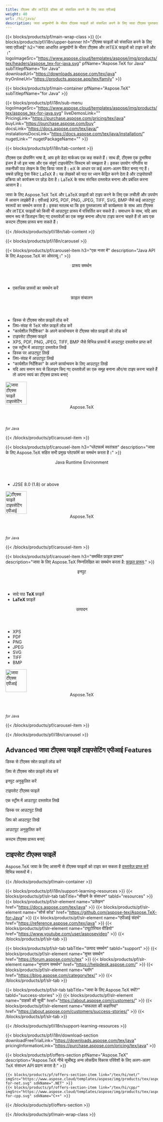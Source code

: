```yaml
---
title: टीएक्स और लाTEX डॉक्स को संसाधित करने के लिए जावा एपीआई
weight: 40
url: /hi/java/ 
description: जावा अनुप्रयोगों के भीतर टीएक्स फाइलों को संसाधित करने के लिए जावा टीएक्स पुस्तकालय। यह टाइपसेटिंग कार्यक्षमता और टीएक्स को PDF, SVG, XPS, और अन्य प्रारूपों में रूपांतरण प्रदान करता है।
---
```


{{< blocks/products/pf/main-wrap-class >}}
{{< blocks/products/pf/i18n/upper-banner h1="टीएक्स फाइलों को संसाधित करने के लिए जावा एपीआई" h2="जावा आधारित अनुप्रयोगों के भीतर टीएक्स और लाTEX फाइलों को टाइप करें और ।" logoImageSrc="https://www.aspose.cloud/templates/aspose/img/products/tex/headers/aspose_tex-for-java.svg" pfName="Aspose.TeX for Java" subTitlepfName="for Java" downloadUrl="https://downloads.aspose.com/tex/java" tryOnlineUrl="https://products.aspose.app/tex/family" >}}

{{< blocks/products/pf/main-container pfName="Aspose.TeX" subTitlepfName="for Java" >}}

{{< blocks/products/pf/i18n/sub-menu logoImageSrc="https://www.aspose.cloud/templates/aspose/img/products/tex/aspose_tex-for-java.svg" liveDemosLink="" PricingLink="https://purchase.aspose.com/pricing/tex/java" buyLink="https://purchase.aspose.com/buy" docsLink="https://docs.aspose.com/tex/java/" instalationsDocsLink="https://docs.aspose.com/tex/java/installation/" nugetLink="" nugetPackageName="" >}}

{{< blocks/products/pf/i18n/tab-content >}}
<p>
टीएक्स एक प्रोग्रामिंग भाषा है, आप इसे डेटा मार्कअप एक कह सकते हैं। साथ ही, टीएक्स एक दुभाषिया इंजन है जो इस भाषा और एक संपूर्ण टाइपसेटिंग सिस्टम को समझता है।
इसका उपयोग गणितीय या तकनीकी पाठ लेखन के लिए किया जाता है। eΧ के आधार पर कई अलग-अलग पैकेट बनाए गए हैं। सबसे प्रसिद्ध ऐसा पैकेट LaTeX है। यह लेखकों को पाठ पर ध्यान केंद्रित करने देता है और टाइपोग्राफी प्रक्रिया को कार्यक्रम पर छोड़ देता है। LaTeX के साथ संरचित दस्तावेज़ बनाना और प्रबंधित करना आसान है।
</p>
<p>
जावा के लिए Aspose.TeX TeX और LaTeX फ़ाइलों को टाइप करने के लिए एक लचीली और उपयोग में आसान लाइब्रेरी है। एपीआई XPS, PDF, PNG, JPEG, TIFF, SVG, BMP जैसे कई आउटपुट स्वरूपों का समर्थन करता है। इसका मतलब था कि इस पुस्तकालय की कार्यक्षमता के साथ आप टीएक्स और लाTEX फाइलों को किसी भी आउटपुट प्रारूप में परिवर्तित कर सकते हैं। समाधान के साथ, यदि आप समान रूप से डिज़ाइन किए गए दस्तावेज़ों का एक समूह बनाना और/या टाइप करना चाहते हैं तो आप एक कस्टम टीएक्स प्रारूप बना सकते हैं। 
</p>

{{< /blocks/products/pf/i18n/tab-content >}}

<!--Diagrams Start-->
{{< blocks/products/pf/i18n/carousel >}}

{{< blocks/products/pf/carousel-item h3="एक नजर में" description="Java API के लिए Aspose.TeX का ओवरव्यू।" >}}
<div class="diagram1 d1-java">
 <div class="d1-row">
  <div class="d1-col d1-left">
   <header>
    <i class="fa fa-bars">
    </i>
    प्रारूप समर्थन
   </header>
   <ul>
    <li>
     एकाधिक प्रारूपों का समर्थन करें
    </li>
   </ul>
  </div>
  <!--/left-->
  <div class="d1-col d1-right">
   <header>
    <i class="fa fa-cogs">
    </i>
    फ़ाइल संचालन
   </header>
   <ul>
    <li>
     डिस्क से टीएक्स स्रोत फ़ाइलें लोड करें
    </li>
    <li>
     ज़िप-संग्रह से TeX स्रोत फ़ाइलें लोड करें
    </li>
    <li>
     "कार्यशील निर्देशिका" के अपने कार्यान्वयन से टीएक्स स्रोत फ़ाइलों को लोड करें
    </li>
    <li>
     टाइपसेट टीएक्स फाइलें
    </li>
    <li>
     XPS, PDF, PNG, JPEG, TIFF, BMP जैसे विभिन्न प्रारूपों में आउटपुट दस्तावेज प्राप्त करें
    </li>
    <li>
     एक स्ट्रीम में आउटपुट दस्तावेज़ लिखें
    </li>
    <li>
     डिस्क पर आउटपुट लिखें
    </li>
    <li>
     ज़िप-संग्रह में आउटपुट लिखें
    </li>
    <li>
     "कार्यशील निर्देशिका" के अपने कार्यान्वयन के लिए आउटपुट लिखें
    </li>
    <li>
     यदि आप समान रूप से डिज़ाइन किए गए दस्तावेज़ों का एक समूह बनाना और/या टाइप करना चाहते हैं तो अपना स्वयं का टीएक्स प्रारूप बनाएं
    </li>
   </ul>
  </div>
  <!--/right-->
 </div>
 <!--/row-->
 <div class="d1-logo">
  <img width="70" height="75" alt="जावा टीएक्स फाइलें टाइपसेटिंग एपीआई" src="https://www.aspose.cloud/templates/aspose/img/products/tex/aspose_tex-for-java.svg"/>
  <header>
   Aspose.TeX
  </header>
  <footer>
   <small>
    <em>
     for
    </em>
    Java
   </small>
  </footer>
 </div>
 <!--/logo-->
</div>

{{< /blocks/products/pf/carousel-item >}}

{{< blocks/products/pf/carousel-item h3="प्लेटफार्म स्वतंत्रता" description="जावा के लिए Aspose.TeX सहित सभी प्रमुख प्लेटफॉर्म का समर्थन करता है।" >}}
<div class="diagram1 d1-java">
 <div class="d1-row">
  <div class="d1-col d1-left">
   <!--<header><i class="fa fa-cubes"> </i>Mono</header>-->
  </div>
  <!--/left-->
  <div class="d1-col d1-right">
   <header>
    <i class="fa fa-cubes">
    </i>
    Java Runtime Environment
   </header>
   <ul>
    <li>
     J2SE 8.0 (1.8) or above
    </li>
   </ul>
  </div>
  <!--/right-->
 </div>
 <!--/row-->
 <div class="d1-logo">
  <img width="70" height="75" alt="टीएक्स फाइलें टाइपसेटिंग एपीआई" src="https://www.aspose.cloud/templates/aspose/img/products/tex/aspose_tex-for-java.svg"/>
  <header>
   Aspose.TeX
  </header>
  <footer>
   <small>
    <em>
     for
    </em>
    Java
   </small>
  </footer>
 </div>
 <!--/logo-->
</div>

{{< /blocks/products/pf/carousel-item >}}

{{< blocks/products/pf/carousel-item h3="समर्थित फ़ाइल प्रारूप" description="जावा के लिए Aspose.TeX निम्नलिखित का समर्थन करता है: [फ़ाइल प्रारूप](https://docs.aspose.com/tex/java/supported-file-formats/)." >}}
<div class="diagram1 d2 d1-java">
 <div class="d1-row">
  <div class="d1-col d1-left">
   <header>
    <i class="fa fa-long-arrow-up">
    </i>
    इनपुट
   </header>
   <ul>
    <li>
     सादे पाठ
     <strong>
      TeX
     </strong>
     फ़ाइलें
    </li>
    <li>
     <strong>
      LaTeX
     </strong>
     फ़ाइलें
    </li>
   </ul>
  </div>
  <!--/left-->
  <div class="d1-col d1-right">
   <header>
    <i class="fa fa-long-arrow-down">
    </i>
    उत्पादन
   </header>
   <ul>
    <li>
     XPS
    </li>
    <li>
     PDF
    </li>
    <li>
     PNG
    </li>
    <li>
     JPEG
    </li>
    <li>
     SVG
    </li>
    <li>
     TIFF
    </li>
    <li>
     BMP
    </li>
   </ul>
  </div>
  <!--/right-->
 </div>
 <!--/row-->
 <div class="d1-logo">
  <img width="70" height="75" alt="जावा टीएक्स एपीआई" src="https://www.aspose.cloud/templates/aspose/img/products/tex/aspose_tex-for-java.svg"/>
  <header>
   Aspose.TeX
  </header>
  <footer>
   <small>
    <em>
     for
    </em>
    Java
   </small>
  </footer>
 </div>
 <!--/logo-->
</div>

{{< /blocks/products/pf/carousel-item >}}

{{< /blocks/products/pf/i18n/carousel >}}
<!--Diagrams End-->

<!--Feature-section Start-->
<div class="container-fluid features-section bg-gray singleproduct">
 <a class="anchor" id="features" name="features">
 </a>
 <div class="row">
  <div class="container">
   <h2 class="h2title">
    Advanced जावा टीएक्स फाइलें टाइपसेटिंग एपीआई Features
   </h2>
   <p>
   </p>
   <div class="col-lg-4">
    <em class="fa fa-upload ico-blue fa-2x col-lg-2">
    </em>
    <p class="col-lg-10">
     डिस्क से टीएक्स स्रोत फ़ाइलें लोड करें
    </p>
   </div>
   <div class="col-lg-4">
    <em class="fa fa-repeat ico-blue fa-2x col-lg-2">
    </em>
    <p class="col-lg-10">
     ज़िप से टीएक्स स्रोत फ़ाइलें लोड करें
    </p>
   </div>
   <div class="col-lg-4">
    <em class="fa fa-cogs ico-blue fa-2x col-lg-2">
    </em>
    <p class="col-lg-10">
     इनपुट अनुकूलित करें
    </p>
   </div>
   <div class="col-lg-4">
    <em class="fa fa-pencil-square-o ico-blue fa-2x col-lg-2">
    </em>
    <p class="col-lg-10">
     टाइपसेट टीएक्स फाइलें
    </p>
   </div>
   <div class="col-lg-4">
    <em class="fa fa-floppy-o ico-blue fa-2x col-lg-2">
    </em>
    <p class="col-lg-10">
     एक स्ट्रीम में आउटपुट दस्तावेज़ लिखें
    </p>
   </div>
   <div class="col-lg-4">
    <em class="fa fa-floppy-o ico-blue fa-2x col-lg-2">
    </em>
    <p class="col-lg-10">
     डिस्क पर आउटपुट लिखें
    </p>
   </div>
   <div class="col-lg-4">
    <em class="fa fa-floppy-o ico-blue fa-2x col-lg-2">
    </em>
    <p class="col-lg-10">
     ज़िप को आउटपुट लिखें
    </p>
   </div>
   <div class="col-lg-4">
    <em class="fa fa-cogs ico-blue fa-2x col-lg-2">
    </em>
    <p class="col-lg-10">
     आउटपुट अनुकूलित करें
    </p>
   </div>
   <div class="col-lg-4">
    <em class="fa fa-cogs ico-blue fa-2x col-lg-2">
    </em>
    <p class="col-lg-10">
     कस्टम टीएक्स प्रारूप बनाएं
    </p>
   </div>
   <div class="col-lg-12">
    <h2 class="h2title">
     टाइपसेट टीएक्स फाइलें
    </h2>
    <p>
     Aspose.TeX जावा के लिए आसानी से टीएक्स फाइलों को टाइप कर सकता है <a href="/tex/java/conversion/">दस्तावेज़ प्राप्त करें</a> विभिन्न स्वरूपों में।
    </p>
   </div>
  </div>
 </div>
</div>
<!--Feature-section End-->

{{< /blocks/products/pf/main-container >}}


{{< blocks/products/pf/i18n/support-learning-resources >}}
{{< blocks/products/pf/slr-tab tabTitle="सीखने के संसाधन" tabId="resources" >}}
{{< blocks/products/pf/slr-element name="प्रलेखन" href="https://docs.aspose.com/tex/java" >}}
{{< blocks/products/pf/slr-element name="सोर्स कोड" href="https://github.com/aspose-tex/Aspose.TeX-for-Java" >}}
{{< blocks/products/pf/slr-element name="एपीआई संदर्भ" href="https://reference.aspose.com/tex/java" >}}
{{< blocks/products/pf/slr-element name="ट्यूटोरियल वीडियो" href="https://www.youtube.com/user/asposevideo" >}}
{{< /blocks/products/pf/slr-tab >}}

{{< blocks/products/pf/slr-tab tabTitle="उत्पाद समर्थन" tabId="support" >}}
{{< blocks/products/pf/slr-element name="मुफ्त समर्थन" href="https://forum.aspose.com/c/tex" >}}
{{< blocks/products/pf/slr-element name="भुगतान समर्थन" href="https://helpdesk.aspose.com/" >}}
{{< blocks/products/pf/slr-element name="ब्लॉग" href="https://blog.aspose.com/category/tex/" >}}
{{< /blocks/products/pf/slr-tab >}}

{{< blocks/products/pf/slr-tab tabTitle="जावा के लिए Aspose.TeX क्यों?" tabId="success-stories" >}}
{{< blocks/products/pf/slr-element name="ग्राहकों की सूची" href="https://about.aspose.com/customers/" >}}
{{< blocks/products/pf/slr-element name="सफलता की कहानियां" href="https://about.aspose.com/customers/success-stories/" >}}
{{< /blocks/products/pf/slr-tab >}}

{{< /blocks/products/pf/i18n/support-learning-resources >}}

{{< blocks/products/pf/i18n/download-section downloadFreeTrialLink="https://downloads.aspose.com/tex/java" pricingInformationLink="https://purchase.aspose.com/pricing/tex/java" >}}

{{< blocks/products/pf/offers-section pfName="Aspose.TeX" description="Aspose.TeX नीचे सूचीबद्ध अन्य लोकप्रिय विकास परिवेशों के लिए अलग-अलग TeX संसाधन API प्रदान करता है:" >}}

    {{< blocks/products/pf/offers-section-item link="/tex/hi/net/" imgSrc="https://www.aspose.cloud/templates/aspose/img/products/tex/aspose_tex-for-net.svg" sdkName=".NET" >}}
    {{< blocks/products/pf/offers-section-item link="/tex/hi/cpp/" imgSrc="https://www.aspose.cloud/templates/aspose/img/products/tex/aspose_tex-for-cpp.svg" sdkName="C++" >}}

{{< /blocks/products/pf/offers-section >}}

{{< /blocks/products/pf/main-wrap-class >}}
